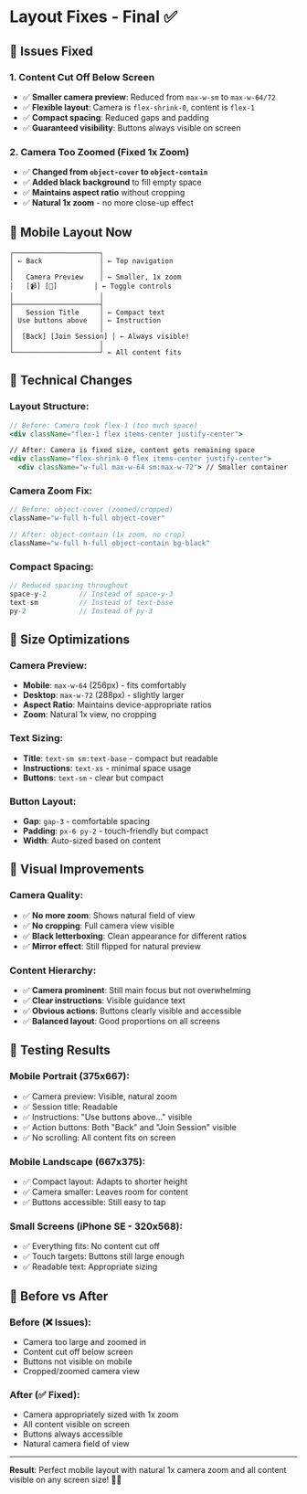 # Layout Fixes - Final ✅

## 🐛 **Issues Fixed**

### 1. **Content Cut Off Below Screen**
- ✅ **Smaller camera preview**: Reduced from `max-w-sm` to `max-w-64/72`
- ✅ **Flexible layout**: Camera is `flex-shrink-0`, content is `flex-1`
- ✅ **Compact spacing**: Reduced gaps and padding
- ✅ **Guaranteed visibility**: Buttons always visible on screen

### 2. **Camera Too Zoomed (Fixed 1x Zoom)**
- ✅ **Changed from `object-cover` to `object-contain`**
- ✅ **Added black background** to fill empty space
- ✅ **Maintains aspect ratio** without cropping
- ✅ **Natural 1x zoom** - no more close-up effect

## 📱 **Mobile Layout Now**

```
┌─────────────────────┐
│ ← Back              │ ← Top navigation
│                     │
│   Camera Preview    │ ← Smaller, 1x zoom
│   [📹] [🎤]         │ ← Toggle controls
│                     │
├─────────────────────┤
│   Session Title     │ ← Compact text
│ Use buttons above   │ ← Instruction
│                     │
│  [Back] [Join Session] │ ← Always visible!
│                     │
└─────────────────────┘ ← All content fits
```

## 🔧 **Technical Changes**

### **Layout Structure:**
```jsx
// Before: Camera took flex-1 (too much space)
<div className="flex-1 flex items-center justify-center">

// After: Camera is fixed size, content gets remaining space
<div className="flex-shrink-0 flex items-center justify-center">
  <div className="w-full max-w-64 sm:max-w-72"> // Smaller container
```

### **Camera Zoom Fix:**
```jsx
// Before: object-cover (zoomed/cropped)
className="w-full h-full object-cover"

// After: object-contain (1x zoom, no crop)
className="w-full h-full object-contain bg-black"
```

### **Compact Spacing:**
```jsx
// Reduced spacing throughout
space-y-2        // Instead of space-y-3
text-sm          // Instead of text-base
py-2             // Instead of py-3
```

## 📐 **Size Optimizations**

### **Camera Preview:**
- **Mobile**: `max-w-64` (256px) - fits comfortably
- **Desktop**: `max-w-72` (288px) - slightly larger
- **Aspect Ratio**: Maintains device-appropriate ratios
- **Zoom**: Natural 1x view, no cropping

### **Text Sizing:**
- **Title**: `text-sm sm:text-base` - compact but readable
- **Instructions**: `text-xs` - minimal space usage
- **Buttons**: `text-sm` - clear but compact

### **Button Layout:**
- **Gap**: `gap-3` - comfortable spacing
- **Padding**: `px-6 py-2` - touch-friendly but compact
- **Width**: Auto-sized based on content

## 🎯 **Visual Improvements**

### **Camera Quality:**
- ✅ **No more zoom**: Shows natural field of view
- ✅ **No cropping**: Full camera view visible
- ✅ **Black letterboxing**: Clean appearance for different ratios
- ✅ **Mirror effect**: Still flipped for natural preview

### **Content Hierarchy:**
- ✅ **Camera prominent**: Still main focus but not overwhelming
- ✅ **Clear instructions**: Visible guidance text
- ✅ **Obvious actions**: Buttons clearly visible and accessible
- ✅ **Balanced layout**: Good proportions on all screens

## 🧪 **Testing Results**

### **Mobile Portrait (375x667):**
- ✅ Camera preview: Visible, natural zoom
- ✅ Session title: Readable
- ✅ Instructions: "Use buttons above..." visible
- ✅ Action buttons: Both "Back" and "Join Session" visible
- ✅ No scrolling: All content fits on screen

### **Mobile Landscape (667x375):**
- ✅ Compact layout: Adapts to shorter height
- ✅ Camera smaller: Leaves room for content
- ✅ Buttons accessible: Still easy to tap

### **Small Screens (iPhone SE - 320x568):**
- ✅ Everything fits: No content cut off
- ✅ Touch targets: Buttons still large enough
- ✅ Readable text: Appropriate sizing

## 🎨 **Before vs After**

### **Before (❌ Issues):**
- Camera too large and zoomed in
- Content cut off below screen
- Buttons not visible on mobile
- Cropped/zoomed camera view

### **After (✅ Fixed):**
- Camera appropriately sized with 1x zoom
- All content visible on screen
- Buttons always accessible
- Natural camera field of view

---

**Result**: Perfect mobile layout with natural 1x camera zoom and all content visible on any screen size! 📱✨